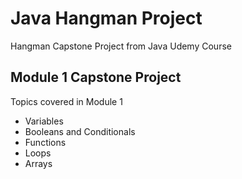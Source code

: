 # Java Hangman Project
Hangman Capstone Project from Java Udemy Course

## Module 1 Capstone Project
Topics covered in Module 1
- Variables
- Booleans and Conditionals
- Functions
- Loops
- Arrays
